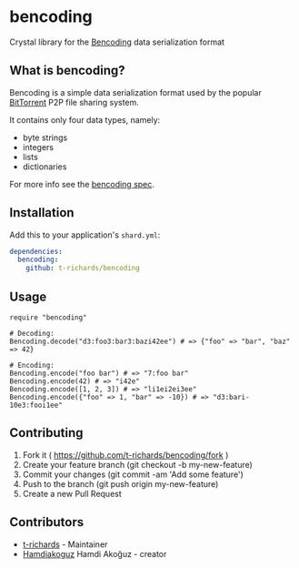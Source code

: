 # bencoding

Crystal library for the [Bencoding][bencoding-wiki] data serialization format

## What is bencoding?

Bencoding is a simple data serialization format used by the popular
[BitTorrent][bittorrent] P2P file sharing system.

It contains only four data types, namely:

  - byte strings
  - integers
  - lists
  - dictionaries

For more info see the [bencoding spec][bencoding-spec].

## Installation

Add this to your application's `shard.yml`:

```yaml
dependencies:
  bencoding:
    github: t-richards/bencoding
```

## Usage

```crystal
require "bencoding"

# Decoding:
Bencoding.decode("d3:foo3:bar3:bazi42ee") # => {"foo" => "bar", "baz" => 42}

# Encoding:
Bencoding.encode("foo bar") # => "7:foo bar"
Bencoding.encode(42) # => "i42e"
Bencoding.encode([1, 2, 3]) # => "li1ei2ei3ee"
Bencoding.encode({"foo" => 1, "bar" => -10}) # => "d3:bari-10e3:fooi1ee"
```

## Contributing

  1. Fork it ( https://github.com/t-richards/bencoding/fork )
  2. Create your feature branch (git checkout -b my-new-feature)
  3. Commit your changes (git commit -am 'Add some feature')
  4. Push to the branch (git push origin my-new-feature)
  5. Create a new Pull Request

## Contributors

  - [t-richards](https://github.com/t-richards) - Maintainer
  - [Hamdiakoguz](https://github.com/Hamdiakoguz) Hamdi Akoğuz - creator


[bencoding-wiki]: https://en.wikipedia.org/wiki/Bencode
[bencoding-spec]: http://www.bittorrent.org/beps/bep_0003.html#bencoding
[bittorrent]: http://www.bittorrent.org/

